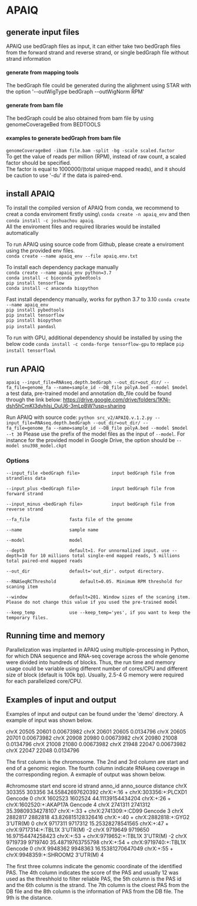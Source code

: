 # APAIQ

## generate input files

APAIQ use bedGraph files as input, it can either take two bedGraph files from the forward strand and reverse strand, or single bedGraph file without strand information

#### generate from mapping tools

The bedGraph file could be generated during the alighment using STAR with the option '--outWigType bedGraph --outWigNorm RPM'

#### generate from bam file

The bedGraph could be also obtained from bam file by using genomeCoverageBed from BEDTOOLS 

#### examples to generate bedGraph from bam file 

`genomeCoverageBed -ibam file.bam -split -bg -scale scaled.factor`\
To get the value of reads per million (RPM), instead of raw count, a scaled factor should be specified.\
The factor is equal to 1000000/(total unique mapped reads), and it should be caution to use '-du' if the data is paired-end.

## install APAIQ 
To install the compiled version of APAIQ from conda, we recommend to creat a conda enviroment firstly using\ 
`conda create -n apaiq_env` and then\
`conda install -c joshuachou apaiq`.\
All the enviroment files and required libraries would be installed automatically   


To run APAIQ using source code from Github, please create a enviroment using the provided env files.\
`conda create --name apaiq_env --file apaiq.env.txt`

To install each dependency package manually\
`conda create --name apaiq_env python=3.7`\
`conda install -c bioconda pybedtools`\
`pip install tensorflow`\
`conda install -c anaconda biopython`

Fast install dependency manually, works for python 3.7 to 3.10 
`conda create --name apaiq_env`\
`pip install pybedtools`\
`pip install tensorflow`\
`pip install biopython`\
`pip install pandas`\

To run with GPU, additional dependency should be installed by using the below code
`conda install -c conda-forge tensorflow-gpu`
to replace 
`pip install tensorflow`\

## run APAIQ

`apaiq --input_file=RNAseq.depth.bedGraph --out_dir=out_dir/ --fa_file=genome_fa --name=sample_id --DB_file polyA.bed --model $model`
a test data, pre-trained model and annotation db_file could be found through the link below:
https://drive.google.com/drive/folders/1KNj-dsh5hCmKI3dyhIsi_OuU6-3mLpBW?usp=sharing

Run APAIQ with source code:
`python src_v2/APAIQ.v.1.2.py --input_file=RNAseq.depth.bedGraph --out_dir=out_dir/ --fa_file=genome_fa --name=sample_id --DB_file polyA.bed --model $model --t 30`
Please use the prefix of the model files as the input of `--model`. For instance for the provided model in Google Drive, the option
should be `--model snu398_model.ckpt`

### Options
	--input_file <bedGraph file>			input bedGraph file from strandless data 

	--input_plus <bedGraph file>			input bedGraph file from forward strand

	--input_minus <bedGraph file>			input bedGraph file from reverse strand 

	--fa_file				fasta file of the genome 

	--name					sample name

	--model					model

	--depth					default=1. For unnormalized input. use --depth=10 for 10 millions total single-end mapped reads, 5 millions total paired-end mapped reads

	--out_dir				default='out_dir'. output directory. 
	
	--RNASeqRCThreshold			default=0.05. Minimum RPM threshold for scaning item

	--window				default=201. Window sizes of the scaning item. Please do not change this value if you used the pre-trained model

	--keep_temp				use --keep_temp='yes', if you want to keep the temporary files.
	

## Running time and memory 
Parallelization was implanted in APAIQ using multiple-processing in Python, for which DNA sequence and RNA-seq coverage across the whole genome were divided  into hundreds of blocks. Thus, the run time and memory usage could be variable using different number of cores/CPU and different size of block (default is 100k bp). 
Usually, 2.5-4 G memory were required for each parallelized core/CPU.

## Examples of input and output 
Examples of input and output can be found under the 'demo' directory. A example of input was shown below.

chrX	20505	20601	0.00673982
chrX	20601	20605	0.0134796
chrX	20605	20701	0.00673982
chrX	20908	20980	0.00673982
chrX	20980	21008	0.0134796
chrX	21008	21080	0.00673982
chrX	21948	22047	0.00673982
chrX	22047	22048	0.0134796

The first column is the chromosome. The 2nd and 3rd column are start and end of a genomic region. The fourth column indicate RNAseq coverage in the corresponding region.
A exmaple of output was shown below.

\#chromosme	start	end	score	id	strand	anno_id	anno_source	distance
chrX	303355	303356	34.55842697620392	chrX:+:16	+	chrX:303356:+:PLCXD1	Gencode	0
chrX	1602523	1602524	44.11139154434204	chrX:+:26	+	chrX:1602520:+:AKAP17A	Gencode	4
chrX	2741311	2741312	35.39809334278107	chrX:+:33	+	chrX:2741309:+:CD99	Gencode	3
chrX	2882817	2882818	43.826815128326416	chrX:+:40	+	chrX:2882818:+:GYG2	3'UTR(M)	0
chrX	9717311	9717312	15.25328278541565	chrX:+:47	+	chrX:9717314:+:TBL1X	3'UTR(M)	-2
chrX	9719649	9719650	16.97154474258423	chrX:+:53	+	chrX:9719652:+:TBL1X	3'UTR(M)	-2
chrX	9719739	9719740	35.48719763755798	chrX:+:54	+	chrX:9719740:+:TBL1X	Gencode	0
chrX	9948362	9948363	16.15381270647049	chrX:+:55	+	chrX:9948359:+:SHROOM2	3'UTR(M)	4

The first three columns indicate the genomic coordinate of the identified PAS. The 4th column indicates the score of the PAS and usually 12 was used as the threshhold to filter reliable PAS, the 5th column is the PAS id and the 6th column is the strand. The 7th column is the cloest PAS from the DB file and the 8th column is the information of PAS from the DB file. The 9th is the distance. 
 


